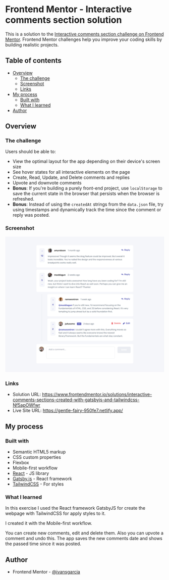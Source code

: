 # Frontend Mentor - Interactive comments section solution

This is a solution to the [Interactive comments section challenge on Frontend Mentor](https://www.frontendmentor.io/challenges/interactive-comments-section-iG1RugEG9). Frontend Mentor challenges help you improve your coding skills by building realistic projects. 

## Table of contents

- [Overview](#overview)
  - [The challenge](#the-challenge)
  - [Screenshot](#screenshot)
  - [Links](#links)
- [My process](#my-process)
  - [Built with](#built-with)
  - [What I learned](#what-i-learned)
- [Author](#author)

## Overview

### The challenge

Users should be able to:

- View the optimal layout for the app depending on their device's screen size
- See hover states for all interactive elements on the page
- Create, Read, Update, and Delete comments and replies
- Upvote and downvote comments
- **Bonus**: If you're building a purely front-end project, use `localStorage` to save the current state in the browser that persists when the browser is refreshed.
- **Bonus**: Instead of using the `createdAt` strings from the `data.json` file, try using timestamps and dynamically track the time since the comment or reply was posted.

### Screenshot

![](./screenshot.png)

### Links

- Solution URL: https://www.frontendmentor.io/solutions/interactive-comments-sections-created-with-gatsbyjs-and-tailwindcss-Nf5apOWfwr
- Live Site URL: https://gentle-fairy-950fe7.netlify.app/

## My process

### Built with

- Semantic HTML5 markup
- CSS custom properties
- Flexbox
- Mobile-first workflow
- [React](https://reactjs.org/) - JS library
- [Gatsby.js](https://www.gatsbyjs.com/) - React framework
- [TailwindCSS](https://tailwindcss.com/) - For styles

### What I learned

In this exercise I used the React framework GatsbyJS for create the webpage with TailwindCSS for apply styles to it.

I created it with the Mobile-first workflow.

You can create new comments, edit and delete them. Also you can upvote a comment and undo this.
The app saves the new comments date and shows the passed time since it was posted.

## Author

- Frontend Mentor - [@ivansgarcia](https://www.frontendmentor.io/profile/ivansgarcia)